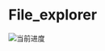 # File_explorer

![当前进度](https://images.gitee.com/uploads/images/2022/0117/165534_d5b0dea6_7528256.png "capture.png")

